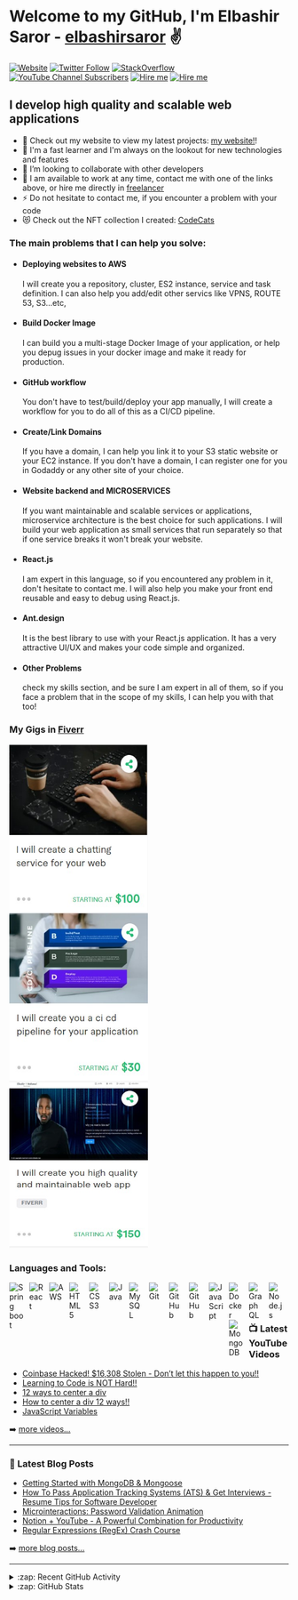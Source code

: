 # Welcome to my GitHub, I'm Elbashir Saror -  [elbashirsaror][website] ✌️


[![Website](https://img.shields.io/website?label=www.elbashirsaror.com&style=for-the-badge&url=http%3A%2F%2Fwww.elbashirsaror.com)](http://www.elbashirsaror.com)
[![Twitter Follow](https://img.shields.io/twitter/follow/elbashirsaror?color=1DA1F2&logo=twitter&style=for-the-badge)](https://twitter.com/intent/follow?original_referer=https%3A%2F%2Fgithub.com%2Felbashirsaror&screen_name=elbashirsaror)
<a href="https://stackoverflow.com/users/20033482/elbashir-saror" target="_blank">
<img style ="height: 27px" alt="StackOverflow"
src="https://stackoverflow-badge.vercel.app/?userID=20033482" />
</a>
[![YouTube Channel Subscribers](https://img.shields.io/youtube/channel/subscribers/UC-6aSmfWSxhvDHUlJ_s_juw?logo=youtube&logoColor=red&style=for-the-badge)][youtube]
[![Hire me](https://img.shields.io/badge/Freelancer-Hire-blueviolet?style=for-the-badge)](https://www.freelancer.com/u/Elbashir1993)
[![Hire me](https://img.shields.io/badge/Linkedin-Hire-green?style=for-the-badge)](https://www.linkedin.com/in/elbashirsaror/)

## I develop high quality and scalable web applications

- 🔭 Check out my website to view my latest projects: [my website!][website]!
- 🌱 I'm a fast learner and I'm always on the lookout for new technologies and features
- 👯 I’m looking to collaborate with other developers
- 🥅 I am available to work at any time, contact me with one of the links above, or hire me directly in [freelancer](https://www.freelancer.com/u/Elbashir1993)
- ⚡ Do not hesitate to contact me, if you encounter a problem with your code
- 😻 Check out the NFT collection I created: [CodeCats](https://opensea.io/collection/codecats?search[sortAscending]=true&search[sortBy]=PRICE&search[toggles][0]=BUY_NOW)



### The main problems that I can help you solve:

- #### Deploying websites to AWS   
   I will create you a repository, cluster, ES2 instance, service and task definition. I can also help you add/edit other servics like VPNS, ROUTE 53, S3...etc, 
- #### Build Docker Image
   I can build you a multi-stage Docker Image of your application, or help you depug issues in your docker image and make it ready for production.
- #### GitHub workflow
   You don't have to test/build/deploy your app manually, I will create a workflow for you to do all of this as a CI/CD pipeline.
- #### Create/Link Domains
  If you have a domain, I can help you link it to your S3 static website or your EC2 instance. If you don't have a domain, I can register one for you in Godaddy or   any other site of your choice.
- #### Website backend and MICROSERVICES
   If you want maintainable and scalable services or applications, microservice architecture is the best choice for such applications.
   I will build your web application as small services that run separately so that if one service breaks it won't break your website.
- #### React.js
   I am expert in this language, so if you encountered any problem in it, don't hesitate to contact me.
   I will also help you make your front end reusable and easy to debug using React.js.
- #### Ant.design
   It is the best library to use with your React.js application. It has a very attractive UI/UX and makes your code simple and organized.
- #### Other Problems
   check my skills section, and be sure I am expert in all of them, so if you face a problem that in the scope of my skills, I can help you with that too!



### My Gigs in [Fiverr](https://www.fiverr.com/elbashirelamin)
[<img  alt="chat" width="250px" height="300px" src="./img/gigs/chat.jpg" style="padding-right:10px;" />](https://www.fiverr.com/s2/e875e8d7ce)
&nbsp;&nbsp;
[<img  alt="CI/CD" width="250px" height="300px" src="./img/gigs/ci.jpg" style="padding-right:10px;" />](https://www.fiverr.com/share/WD3qEQ)
&nbsp;&nbsp;
[<img  alt="build website" width="250px" height="300px" src="./img/gigs/website.jpg" style="padding-right:10px;" />](https://www.fiverr.com/share/jV2mdv)


### Languages and Tools:

[<img align="left" alt="Spring boot" width="26px" src="https://cdn.jsdelivr.net/gh/devicons/devicon/icons/spring/spring-original.svg" style="padding-right:10px;" />][webdevplaylist]
[<img align="left" alt="React" width="26px" src="https://cdn.jsdelivr.net/gh/devicons/devicon/icons/react/react-original.svg" style="padding-right:10px;" />][reactplaylist]
[<img align="left" alt="AWS" width="26px" src="https://cdn.jsdelivr.net/gh/devicons/devicon/icons/amazonwebservices/amazonwebservices-original.svg" style="padding-right:10px;" />][webdevplaylist]
[<img align="left" alt="HTML5" width="26px" src="https://cdn.jsdelivr.net/gh/devicons/devicon/icons/html5/html5-original.svg" style="padding-right:10px;" />][webdevplaylist]
[<img align="left" alt="CSS3" width="26px" src="https://cdn.jsdelivr.net/gh/devicons/devicon/icons/css3/css3-original.svg" style="padding-right:10px;" />][cssplaylist]
[<img align="left" alt="Java" width="26px" src="https://cdn.jsdelivr.net/gh/devicons/devicon/icons/java/java-original.svg" style="padding-right:10px;" />][cssplaylist]
[<img align="left" alt="MySQL" width="26px" src="https://cdn.jsdelivr.net/gh/devicons/devicon/icons/mysql/mysql-original.svg" style="padding-right:10px;" />][webdevplaylist]
[<img align="left" alt="Git" width="26px" src="https://cdn.jsdelivr.net/gh/devicons/devicon/icons/git/git-original.svg" style="padding-right:10px;" />][webdevplaylist]
[<img align="left" alt="GitHub" width="26px" src="https://user-images.githubusercontent.com/3369400/139447912-e0f43f33-6d9f-45f8-be46-2df5bbc91289.png" style="padding-right:10px;" />](https://www.youtube.com/playlist?list=PLkwxH9e_vrAJ0WbEsFA9W3I1W-g_BTsbt#gh-dark-mode-only)
[<img align="left" alt="GitHub" width="26px" src="https://user-images.githubusercontent.com/3369400/139448065-39a229ba-4b06-434b-bc67-616e2ed80c8f.png" style="padding-right:10px;" />](https://www.youtube.com/playlist?list=PLkwxH9e_vrAJ0WbEsFA9W3I1W-g_BTsbt#gh-light-mode-only)
[<img align="left" alt="JavaScript" width="26px" src="https://cdn.jsdelivr.net/gh/devicons/devicon/icons/javascript/javascript-original.svg" style="padding-right:10px;" />][jsplaylist]
[<img align="left" alt="Docker" width="26px" src="https://cdn.jsdelivr.net/gh/devicons/devicon/icons/docker/docker-original.svg" style="padding-right:10px;" />][webdevplaylist]
[<img align="left" alt="GraphQL" width="26px" src="https://cdn.jsdelivr.net/gh/devicons/devicon/icons/graphql/graphql-plain.svg" style="padding-right:10px;" />][webdevplaylist]
[<img align="left" alt="Node.js" width="26px" src="https://cdn.jsdelivr.net/gh/devicons/devicon/icons/nodejs/nodejs-original.svg" style="padding-right:10px;" />][webdevplaylist]
[<img align="left" alt="MongoDB" width="26px" src="https://cdn.jsdelivr.net/gh/devicons/devicon/icons/mongodb/mongodb-original.svg" style="padding-right:10px;" />][webdevplaylist]
<br />
<br />

---

### 📺 Latest YouTube Videos

<!-- YOUTUBE:START -->
- [Coinbase Hacked! $16,308 Stolen - Don’t let this happen to you!!](https://www.youtube.com/watch?v=1GJkuRa1PjM)
- [Learning to Code is NOT Hard!!](https://www.youtube.com/watch?v=5jzIjU7Ed9o)
- [12 ways to center a div](https://www.youtube.com/watch?v=WM02RIeE1Fs)
- [How to center a div 12 ways!!](https://www.youtube.com/watch?v=kphds-1V9o8)
- [JavaScript Variables](https://www.youtube.com/watch?v=oXegXhqGQ30)
<!-- YOUTUBE:END -->

➡️ [more videos...](https://youtube.com/elbashirsaror)

---

### 📕 Latest Blog Posts

<!-- BLOG-POST-LIST:START -->
- [Getting Started with MongoDB &amp; Mongoose](https://dev.to/elbashirsaror/getting-started-with-mongodb-mongoose-2h6a)
- [How To Pass Application Tracking Systems &lpar;ATS&rpar; &amp; Get Interviews - Resume Tips for Software Developer](https://dev.to/elbashirsaror/how-to-pass-application-tracking-systems-ats-get-interviews-resume-tips-for-software-developer-4bmo)
- [Microinteractions: Password Validation Animation](https://dev.to/elbashirsaror/microinteractions-password-validation-animation-5629)
- [Notion + YouTube - A Powerful Combination for Productivity](https://dev.to/elbashirsaror/notion-youtube-a-powerful-combination-for-productivity-1def)
- [Regular Expressions &lpar;RegEx&rpar; Crash Course](https://dev.to/elbashirsaror/regular-expressions-regex-crash-course-248n)
<!-- BLOG-POST-LIST:END -->

➡️ [more blog posts...](https://elbashirsaror.com)

---

<details>
  <summary>:zap: Recent GitHub Activity</summary>
  
<!--START_SECTION:activity-->
1. 🎉 Merged PR [#120](https://github.com/elbashirsaror/minter-dapp/pull/120) in [elbashirsaror/minter-dapp](https://github.com/elbashirsaror/minter-dapp)
2. 🗣 Commented on [#120](https://github.com/elbashirsaror/minter-dapp/issues/120) in [elbashirsaror/minter-dapp](https://github.com/elbashirsaror/minter-dapp)
3. ❌ Closed PR [#191](https://github.com/elbashirsaror/create-10k-nft-collection/pull/191) in [elbashirsaror/create-10k-nft-collection](https://github.com/elbashirsaror/create-10k-nft-collection)
4. 🗣 Commented on [#191](https://github.com/elbashirsaror/create-10k-nft-collection/issues/191) in [elbashirsaror/create-10k-nft-collection](https://github.com/elbashirsaror/create-10k-nft-collection)
5. 🎉 Merged PR [#204](https://github.com/elbashirsaror/create-10k-nft-collection/pull/204) in [elbashirsaror/create-10k-nft-collection](https://github.com/elbashirsaror/create-10k-nft-collection)
<!--END_SECTION:activity-->

</details>

<details>
  <summary>:zap: GitHub Stats</summary>

  <img align="left" alt="elbashirsaror's GitHub Stats" src="https://github-readme-stats.vercel.app/api?username=elbashirsaror&show_icons=true&hide_border=false&title_color=ff652f&icon_color=FFE400&bg_color=09131B&text_color=ffffff&border_color=0c1a25" />

</details>

[website]: http://www.elbashirsaror.com
[course]: http://vsCodeHero.com
[twitter]: https://twitter.com/elbashirsaror
[youtube]: https://www.youtube.com/channel/UC-6aSmfWSxhvDHUlJ_s_juw
[instagram]: https://instagram.com/elbashirsaror
[linkedin]: https://linkedin.com/in/elbashirsaror
[webdevplaylist]: https://www.youtube.com/playlist?list=PLkwxH9e_vrAJ0WbEsFA9W3I1W-g_BTsbt
[jsplaylist]: https://www.youtube.com/playlist?list=PLkwxH9e_vrALRJKu7wfXby3MKeflhTu6B
[cssplaylist]: https://www.youtube.com/playlist?list=PLkwxH9e_vrALSdvZuEh6gqQdmDoDIoqz4
[reactplaylist]: https://www.youtube.com/playlist?list=PLkwxH9e_vrAK4TdffpxKY3QGyHCpxFcQ0
